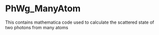 # PhWg_ManyAtom
This contains mathematica code used to calculate the scattered state of two photons from many atoms

